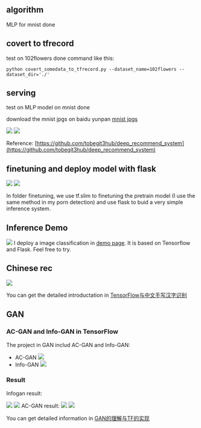 ## algorithm

MLP for mnist done

## covert to tfrecord

test on 102flowers done
command like this:

`python covert_somedata_to_tfrecord.py --dataset_name=102flowers --dataset_dir='./'`

## serving
test on MLP model on mnist done

download the mnist jpgs on baidu yunpan [mnist jpgs](https://pan.baidu.com/s/1o8EWkVS)

![](./images/mnist_server.png)
![](./images/mnist_client_result.png)




Reference: [https://github.com/tobegit3hub/deep_recommend_system](https://github.com/tobegit3hub/deep_recommend_system)


## finetuning and deploy model with flask

![](./images/flask_with_pretrain_model.png)
![](./images/flask_with_pretrain_model_00.png)

In folder finetuning, we use tf.slim to finetuning the pretrain model (I use the same method in my porn detection) and use flask to buid a very simple inference system.



## Inference Demo
![](./images/demo_result.png)
I deploy a image classification in [demo page](http://demo.duanshishi.com). It is based on Tensorflow and Flask. Feel free to try.

## Chinese rec

![](http://images.duanshishi.com/mac_blogs_chinese_rec_example.png)

You can get the detailed introductation in [TensorFlow与中文手写汉字识别](http://hacker.duanshishi.com/?p=1753)

## GAN
### AC-GAN and Info-GAN in TensorFlow
The project in GAN includ AC-GAN and Info-GAN:

 - AC-GAN ![](./images/ac-gan-fig-01.png)
 - Info-GAN ![](./images/infogan-fig-01.png)

### Result
Infogan result:

![](./images/infogan-result.png)
![](./images/infogan-result-01.png)
AC-GAN result:
![](./images/acgan-result.png)
![](./images/acgan-result-01.png)

You can get detailed information in [GAN的理解与TF的实现](http://hacker.duanshishi.com/?p=1766)